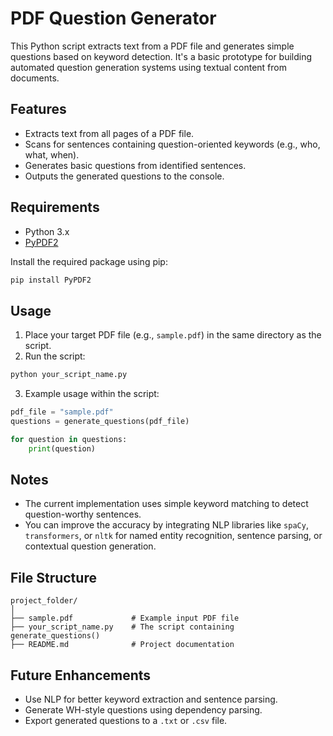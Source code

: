 
# PDF Question Generator

This Python script extracts text from a PDF file and generates simple questions based on keyword detection. It's a basic prototype for building automated question generation systems using textual content from documents.

## Features

- Extracts text from all pages of a PDF file.
- Scans for sentences containing question-oriented keywords (e.g., who, what, when).
- Generates basic questions from identified sentences.
- Outputs the generated questions to the console.

##  Requirements

- Python 3.x
- [PyPDF2](https://pypi.org/project/PyPDF2/)

Install the required package using pip:

```bash
pip install PyPDF2
```

## Usage

1. Place your target PDF file (e.g., `sample.pdf`) in the same directory as the script.
2. Run the script:

```bash
python your_script_name.py
```

3. Example usage within the script:

```python
pdf_file = "sample.pdf"
questions = generate_questions(pdf_file)

for question in questions:
    print(question)
```

## Notes

- The current implementation uses simple keyword matching to detect question-worthy sentences.
-  You can improve the accuracy by integrating NLP libraries like `spaCy`, `transformers`, or `nltk` for named entity recognition, sentence parsing, or contextual question generation.

## File Structure

```
project_folder/
│
├── sample.pdf             # Example input PDF file
├── your_script_name.py    # The script containing generate_questions()
├── README.md              # Project documentation
```

##  Future Enhancements

- Use NLP for better keyword extraction and sentence parsing.
- Generate WH-style questions using dependency parsing.
- Export generated questions to a `.txt` or `.csv` file.

